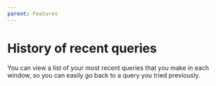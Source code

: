 ```yaml
---
parent: Features
---
```


# History of recent queries

You can view a list of your most recent queries that you make in each window, so you can easily go
back to a query you tried previously.
